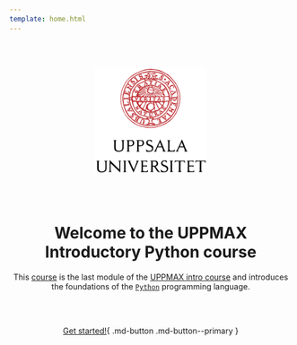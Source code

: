 ```yaml
---
template: home.html
---
```


<center>

<br/><br/>

<img src="assets/UU_logo_color.svg" alt="drawing" width="200"/>

<br/><br/>


# Welcome to the UPPMAX Introductory Python course

This [course](https://github.com/UPPMAX/uppmax_intro_python) 
is the last module of the [UPPMAX intro course](https://www.uppmax.uu.se/support/courses-and-workshops/introductory-course-winter-2023/)
and introduces the foundations of the [`Python`](https://www.python.org/) programming language.

<br/><br/>

[Get started!](overview/){ .md-button .md-button--primary }

<br/><br/>


</center>
